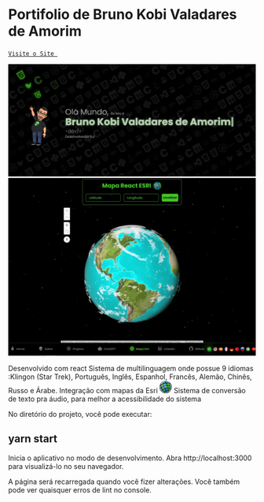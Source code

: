 # Portifolio de Bruno Kobi Valadares de Amorim

<a href="https://brunokobi.netlify.app/">`Visite o Site `</a>
<br>

<img src="portifolio.png" alt="Bruno Kobi" >

<img src="mapa.jpg" alt="Mapa" >

Desenvolvido com react
Sistema de multilinguagem onde possue 9 idiomas :Klingon (Star Trek), Português, Inglês, Espanhol, Francês, Alemão, Chinês, Russo e Árabe.
Integração com mapas da Esri <img src="esri.png" alt="Mapa" style="width: 25px;">
Sistema de conversão de texto pra áudio, para melhor a acessibilidade do sistema

No diretório do projeto, você pode executar:

## yarn start

Inicia o aplicativo no modo de desenvolvimento.
Abra http://localhost:3000 para visualizá-lo no seu navegador.

A página será recarregada quando você fizer alterações.
Você também pode ver quaisquer erros de lint no console.
